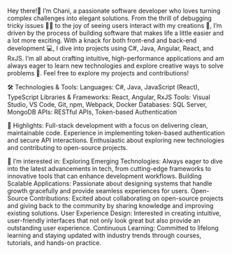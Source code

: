 Hey there!👋 I’m Chani, a passionate software developer who loves turning complex challenges into elegant solutions. 
From the thrill of debugging tricky issues 🕵️‍♂️ to the joy of seeing users interact with my creations 🎉,
I’m driven by the process of building software that makes life a little easier and a lot more exciting. 
With a knack for both front-end and back-end development 💻, I dive into projects using C#, Java, Angular, React, and RxJS. 
I’m all about crafting intuitive, high-performance applications and am always eager to learn new technologies and explore creative ways to solve problems 🚀.
Feel free to explore my projects and contributions!


🛠️ Technologies & Tools: 
Languages: C#, Java, JavaScript (React), TypeScript
Libraries & Frameworks: React, Angular, RxJS
Tools: Visual Studio, VS Code, Git, npm, Webpack, Docker
Databases: SQL Server, MongoDB
APIs: RESTful APIs, Token-based Authentication

🌟 Highlights: 
Full-stack development with a focus on delivering clean, maintainable code.
Experience in implementing token-based authentication and secure API interactions.
Enthusiastic about exploring new technologies and contributing to open-source projects.

👀 I’m interested in: 
Exploring Emerging Technologies: Always eager to dive into the latest advancements in tech, from cutting-edge frameworks to innovative tools that can enhance development workflows.
Building Scalable Applications: Passionate about designing systems that handle growth gracefully and provide seamless experiences for users.
Open-Source Contributions: Excited about collaborating on open-source projects and giving back to the community by sharing knowledge and improving existing solutions.
User Experience Design: Interested in creating intuitive, user-friendly interfaces that not only look great but also provide an outstanding user experience.
Continuous Learning: Committed to lifelong learning and staying updated with industry trends through courses, tutorials, and hands-on practice.


<!---
FriedmanChani/FriedmanChani is a ✨ special ✨ repository because its `README.md` (this file) appears on your GitHub profile.
You can click the Preview link to take a look at your changes.
--->
